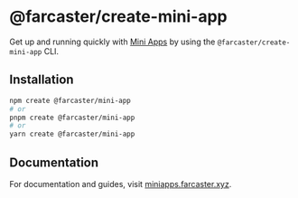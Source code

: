 # @farcaster/create-mini-app

Get up and running quickly with [Mini Apps](https://miniapps.farcaster.xyz) by using the `@farcaster/create-mini-app` CLI.

## Installation

```bash
npm create @farcaster/mini-app
# or
pnpm create @farcaster/mini-app
# or
yarn create @farcaster/mini-app
```

## Documentation

For documentation and guides, visit [miniapps.farcaster.xyz](https://miniapps.farcaster.xyz/docs/getting-started).
